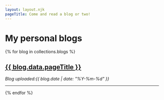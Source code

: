 ```yaml
---
layout: layout.njk
pageTitle: Come and read a blog or two!
---
```


# My personal blogs


{% for blog in collections.blogs %}
<h2><a href="{{ blog.url }}">{{ blog.data.pageTitle }}</a></h2>
<em>Blog uploaded:{{ blog.date | date: "%Y-%m-%d" }}</em>
<hr>
{% endfor %}